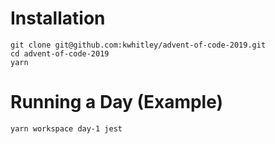 # Installation
```
git clone git@github.com:kwhitley/advent-of-code-2019.git
cd advent-of-code-2019
yarn
```

# Running a Day (Example)
```
yarn workspace day-1 jest
```